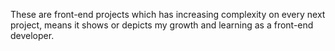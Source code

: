 These are front-end projects which has increasing complexity on every next project, means it shows or depicts my growth and learning as a front-end developer.